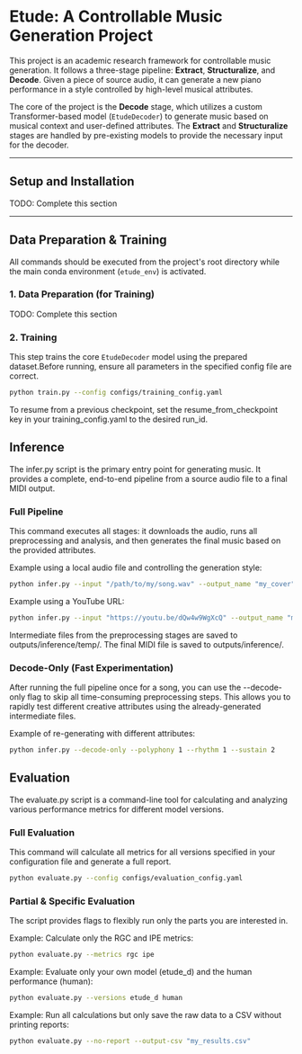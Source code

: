 # Etude: A Controllable Music Generation Project

This project is an academic research framework for controllable music generation. It follows a three-stage pipeline: **Extract**, **Structuralize**, and **Decode**. Given a piece of source audio, it can generate a new piano performance in a style controlled by high-level musical attributes.

The core of the project is the **Decode** stage, which utilizes a custom Transformer-based model (`EtudeDecoder`) to generate music based on musical context and user-defined attributes. The **Extract** and **Structuralize** stages are handled by pre-existing models to provide the necessary input for the decoder.

---

## Setup and Installation

TODO: Complete this section

---

## Data Preparation & Training

All commands should be executed from the project's root directory while the main conda environment (`etude_env`) is activated.

### 1. Data Preparation (for Training)

TODO: Complete this section

### 2. Training

This step trains the core `EtudeDecoder` model using the prepared dataset.Before running, ensure all parameters in the specified config file are correct.

```bash
python train.py --config configs/training_config.yaml
```

To resume from a previous checkpoint, set the resume_from_checkpoint key in your training_config.yaml to the desired run_id.

## Inference

The infer.py script is the primary entry point for generating music. It provides a complete, end-to-end pipeline from a source audio file to a final MIDI output.

### Full Pipeline

This command executes all stages: it downloads the audio, runs all preprocessing and analysis, and then generates the final music based on the provided attributes.

Example using a local audio file and controlling the generation style:

```bash
python infer.py --input "/path/to/my/song.wav" --output_name "my_cover" --polyphony 2 --rhythm 1 --sustain 0
```

Example using a YouTube URL:

```bash
python infer.py --input "https://youtu.be/dQw4w9WgXcQ" --output_name "my_cover" --polyphony 2 --rhythm 1 --sustain 0
```

Intermediate files from the preprocessing stages are saved to outputs/inference/temp/.
The final MIDI file is saved to outputs/inference/.

### Decode-Only (Fast Experimentation)

After running the full pipeline once for a song, you can use the --decode-only flag to skip all time-consuming preprocessing steps. This allows you to rapidly test different creative attributes using the already-generated intermediate files.

Example of re-generating with different attributes:

```bash
python infer.py --decode-only --polyphony 1 --rhythm 1 --sustain 2
```

## Evaluation

The evaluate.py script is a command-line tool for calculating and analyzing various performance metrics for different model versions.

### Full Evaluation

This command will calculate all metrics for all versions specified in your configuration file and generate a full report.

```bash
python evaluate.py --config configs/evaluation_config.yaml
```

### Partial & Specific Evaluation

The script provides flags to flexibly run only the parts you are interested in.

Example: Calculate only the RGC and IPE metrics:

```bash
python evaluate.py --metrics rgc ipe
```

Example: Evaluate only your own model (etude_d) and the human performance (human):

```bash
python evaluate.py --versions etude_d human
```

Example: Run all calculations but only save the raw data to a CSV without printing reports:

```bash
python evaluate.py --no-report --output-csv "my_results.csv"
```
